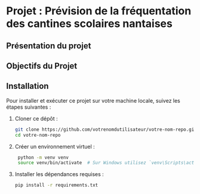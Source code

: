 Projet : Prévision de la fréquentation des cantines scolaires nantaises
==============


## Présentation du projet

## Objectifs du Projet

## Installation

Pour installer et exécuter ce projet sur votre machine locale, suivez les étapes suivantes :

1. Cloner ce dépôt :
   ```bash
   git clone https://github.com/votrenomdutilisateur/votre-nom-repo.git
   cd votre-nom-repo
    ```

2. Créer un environnement virtuel :
   ```bash
    python -m venv venv
    source venv/bin/activate  # Sur Windows utilisez `venv\Scripts\activate`
    ```

3. Installer les dépendances requises :
   ```bash
   pip install -r requirements.txt